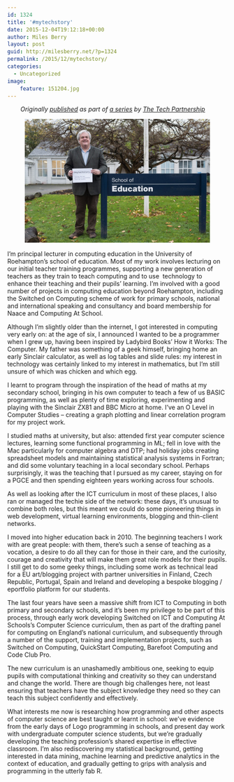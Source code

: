 ```yaml
---
id: 1324
title: '#mytechstory'
date: 2015-12-04T19:12:18+00:00
author: Miles Berry
layout: post
guid: http://milesberry.net/?p=1324
permalink: /2015/12/mytechstory/
categories:
  - Uncategorized
image:
    feature: 151204.jpg
---
```

<p style="padding-left: 30px;">
  <em>Originally <a href="https://www.thetechpartnership.com/inspire/my-tech-story/professional-stories/i-train-future-teachers-to-teach-computing-and-make-the-most-of-technology/">published</a> as part of <a href="https://www.thetechpartnership.com/inspire/my-tech-story/">a series</a> by <a href="https://www.thetechpartnership.com/">The Tech Partnership</a></em>
</p>

<figure><img src="/wp-content/uploads/2015/12/151116-091748-1024x682.jpg"></figure>



<p>
  I&#8217;m principal lecturer in computing education in the University of Roehampton&#8217;s school of education. Most of my work involves lecturing on our initial teacher training programmes, supporting a new generation of teachers as they train to teach computing and to use  technology to enhance their teaching and their pupils&#8217; learning. I&#8217;m involved with a good number of projects in computing education beyond Roehampton, including the Switched on Computing scheme of work for primary schools, national and international speaking and consultancy and board membership for Naace and Computing At School.
</p>

Although I&#8217;m slightly older than the internet, I got interested in computing very early on: at the age of six, I announced I wanted to be a programmer when I grew up, having been inspired by Ladybird Books&#8217; How it Works: The Computer. My father was something of a geek himself, bringing home an early Sinclair calculator, as well as log tables and slide rules: my interest in technology was certainly linked to my interest in mathematics, but I&#8217;m still unsure of which was chicken and which egg.

<p>
  I learnt to program through the inspiration of the head of maths at my secondary school, bringing in his own computer to teach a few of us BASIC programming, as well as plenty of time exploring, experimenting and playing with the Sinclair ZX81 and BBC Micro at home. I&#8217;ve an O Level in Computer Studies &#8211; creating a graph plotting and linear correlation program for my project work.
</p>

I studied maths at university, but also: attended first year computer science lectures, learning some functional programming in ML; fell in love with the Mac particularly for computer algebra and DTP; had holiday jobs creating spreadsheet models and maintaining statistical analysis systems in Fortran; and did some voluntary teaching in a local secondary school. Perhaps surprisingly, it was the teaching that I pursued as my career, staying on for a PGCE and then spending eighteen years working across four schools.

<p>
  As well as looking after the ICT curriculum in most of these places, I also ran or managed the techie side of the network: these days, it&#8217;s unusual to combine both roles, but this meant we could do some pioneering things in web development, virtual learning environments, blogging and thin-client networks.
</p>

I moved into higher education back in 2010. The beginning teachers I work with are great people: with them, there&#8217;s such a sense of teaching as a vocation, a desire to do all they can for those in their care, and the curiosity, courage and creativity that will make them great role models for their pupils. I still get to do some geeky things, including some work as technical lead for a EU art/blogging project with partner universities in Finland, Czech Republic, Portugal, Spain and Ireland and developing a bespoke blogging / eportfolio platform for our students.

The last four years have seen a massive shift from ICT to Computing in both primary and secondary schools, and it&#8217;s been my privilege to be part of this process, through early work developing Switched on ICT and Computing At Schools&#8217;s Computer Science curriculum, then as part of the drafting panel for computing on England&#8217;s national curriculum, and subsequently through a number of the support, training and implementation projects, such as Switched on Computing, QuickStart Computing, Barefoot Computing and Code Club Pro.

<p>
  The new curriculum is an unashamedly ambitious one, seeking to equip pupils with computational thinking and creativity so they can understand and change the world. There are though big challenges here, not least ensuring that teachers have the subject knowledge they need so they can teach this subject confidently and effectively.
</p>

What interests me now is researching how programming and other aspects of computer science are best taught or learnt in school: we&#8217;ve evidence from the early days of Logo programming in schools, and present day work with undergraduate computer science students, but we&#8217;re gradually developing the teaching profession&#8217;s shared expertise in effective classroom. I&#8217;m also rediscovering my statistical background, getting interested in data mining, machine learning and predictive analytics in the context of education, and gradually getting to grips with analysis and programming in the utterly fab R.
